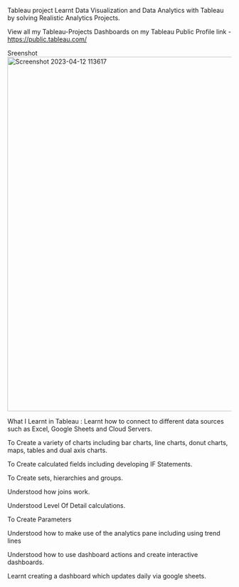Tableau project 
Learnt Data Visualization and Data Analytics with Tableau by solving Realistic Analytics Projects.

View all my Tableau-Projects Dashboards on my Tableau Public Profile link -
https://public.tableau.com/

Sreenshot
<img width="795" alt="Screenshot 2023-04-12 113617" src="https://user-images.githubusercontent.com/71492861/231442044-577ec2df-3e5f-4736-b056-d77a13cd842f.png">

What I Learnt in Tableau :
Learnt how to connect to different data sources such as Excel, Google Sheets and Cloud Servers.

To Create a variety of charts including bar charts, line charts, donut charts, maps, tables and dual axis charts.

To Create calculated fields including developing IF Statements.

To Create sets, hierarchies and groups.

Understood how joins work.

Understood Level Of Detail calculations.

To Create Parameters

Understood how to make use of the analytics pane including using trend lines

Understood how to use dashboard actions and create interactive dashboards.

Learnt creating a dashboard which updates daily via google sheets.
